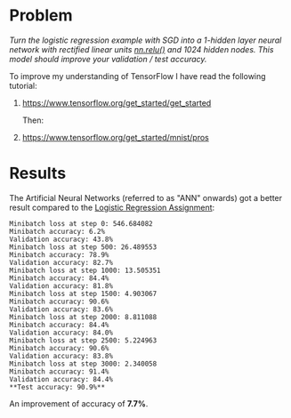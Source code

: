 # Problem

*Turn the logistic regression example with SGD into a 1-hidden layer neural network with rectified linear units [nn.relu()](https://www.tensorflow.org/versions/r0.7/api_docs/python/nn.html#relu) and 1024 hidden nodes. This model should improve your validation / test accuracy.*

To improve my understanding of TensorFlow I have read the following tutorial:

1. https://www.tensorflow.org/get_started/get_started

    Then:

1. https://www.tensorflow.org/get_started/mnist/pros



# Results

The Artificial Neural Networks (referred to as "ANN" onwards) got a better result compared to the [Logistic Regression Assignment](https://github.com/fmv1992/teach_yourself_deep_learning_with_tensorflow_and_udacity/tree/dev/course_assignments/assignment_01_notmnist):

    Minibatch loss at step 0: 546.684082
    Minibatch accuracy: 6.2%
    Validation accuracy: 43.8%
    Minibatch loss at step 500: 26.489553
    Minibatch accuracy: 78.9%
    Validation accuracy: 82.7%
    Minibatch loss at step 1000: 13.505351
    Minibatch accuracy: 84.4%
    Validation accuracy: 81.8%
    Minibatch loss at step 1500: 4.903067
    Minibatch accuracy: 90.6%
    Validation accuracy: 83.6%
    Minibatch loss at step 2000: 8.811088
    Minibatch accuracy: 84.4%
    Validation accuracy: 84.0%
    Minibatch loss at step 2500: 5.224963
    Minibatch accuracy: 90.6%
    Validation accuracy: 83.8%
    Minibatch loss at step 3000: 2.340058
    Minibatch accuracy: 91.4%
    Validation accuracy: 84.4%
    **Test accuracy: 90.9%**

An improvement of accuracy of **7.7%**.
